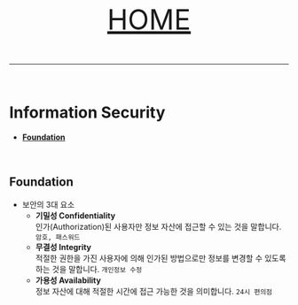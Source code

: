 <p align="center" style="font-size:50px">
    <a href="https://github.com/lsw6684/ComputerScience">HOME</a>
</p>

***

<br />

# Information Security
- [**Foundation**](#foundation)

<br />

## Foundation
 - 보안의 3대 요소
    - **기밀성 Confidentiality** <br />
        인가(Authorization)된 사용자만 정보 자산에 접근할 수 있는 것을 말합니다. `암호, 패스워드`
    - **무결성 Integrity** <br />
        적절한 권한을 가진 사용자에 의해 인가된 방법으로만 정보를 변경할 수 있도록 하는 것을 말합니다. `개인정보 수정`
    - **가용성 Availability** <br />
        정보 자산에 대해 적절한 시간에 접근 가능한 것을 의미합니다. `24시 편의점` 
